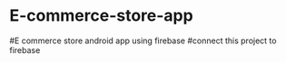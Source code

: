 # E-commerce-store-app
#E commerce store android app using firebase 
#connect this project to firebase
